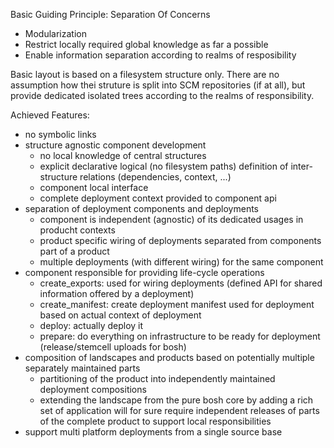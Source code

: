 Basic Guiding Principle: Separation Of Concerns
- Modularization
- Restrict locally required global knowledge as far a possible
- Enable information separation according to realms of resposibility

Basic layout is based on a filesystem structure only.
There are no assumption how thei struture is split into SCM repositories
(if at all), but provide dedicated isolated trees according to the 
realms of responsibility.

Achieved Features:
- no symbolic links
- structure agnostic component development
  - no local knowledge of central structures
  - explicit declarative logical (no filesystem paths) definition of inter-structure relations 
    (dependencies, context, ...)
  - component local interface 
  - complete deployment context provided to component api
- separation of deployment components and deployments
  - component is independent (agnostic) of its dedicated usages in producht contexts
  - product specific wiring of deployments separated from components part of a product
  - multiple deployments (with different wiring) for the same component
- component responsible for providing life-cycle operations
  - create_exports: used for wiring deployments (defined API for shared information offered by a deployment)
  - create_manifest: create deployment manifest used for deployment based on actual context of deployment
  - deploy: actually deploy it
  - prepare: do everything on infrastructure to be ready for deployment (release/stemcell uploads for bosh)
- composition of landscapes and products based on potentially multiple separately maintained parts
  - partitioning of the product into independently maintained deployment compositions
  - extending the landscape from the pure bosh core by adding a rich set of application
    will for sure require independent releases of parts of the complete product to support
    local responsibilities
- support multi platform deployments from a single source base

